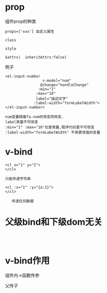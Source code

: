 

# prop

组件prop的种类

````
props=['xxx'] 自定义属性

class

style

$attrs(  inheritAttrs:false)

````

例子

```
<el-input-number 
                 v-model="num" 
                @change="handleChange" 
               :min="1" 
              :max="10" 
              label="描述文字"
             :label-width="formLabelWidth">
</el-input-number>

num变量随着fa.num的改变而改变,
label常量不可改变
:min="1" :max="10"也是常量,程序代码里不可改变
:label-width="formLabelWidth" 不用更改值的变量
```



# v-bind



```
<cl x="1" y="2">
</cl>

只能传递字符串
```


```
<cl :x="1" :y="{a:1}">
</cl>

   传递任何数据
```
# 父级bind和下级dom无关

```



```

# v-bind作用

组件内->函数传参

父传子